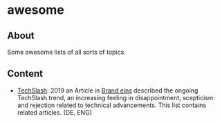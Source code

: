 # awesome

## About

Some awesome lists of all sorts of topics.

## Content

* [TechSlash](./techslash.md): 2019 an Article in [Brand eins](https://www.brandeins.de/magazine/brand-eins-wirtschaftsmagazin/2019/qualitaet/postdigital) described the ongoing TechSlash trend, an increasing feeling in disappointment, scepticism and rejection related to technical advancements. This list contains related articles. (DE, ENG)